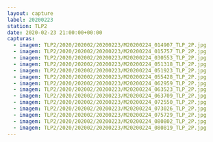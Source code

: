 ```yaml
---
layout: capture
label: 20200223
station: TLP2
date: 2020-02-23 21:00:00+00:00
capturas:
  - imagem: TLP2/2020/202002/20200223/M20200224_014907_TLP_2P.jpg
  - imagem: TLP2/2020/202002/20200223/M20200224_015757_TLP_2P.jpg
  - imagem: TLP2/2020/202002/20200223/M20200224_030553_TLP_2P.jpg
  - imagem: TLP2/2020/202002/20200223/M20200224_051318_TLP_2P.jpg
  - imagem: TLP2/2020/202002/20200223/M20200224_051923_TLP_2P.jpg
  - imagem: TLP2/2020/202002/20200223/M20200224_055428_TLP_2P.jpg
  - imagem: TLP2/2020/202002/20200223/M20200224_062959_TLP_2P.jpg
  - imagem: TLP2/2020/202002/20200223/M20200224_063523_TLP_2P.jpg
  - imagem: TLP2/2020/202002/20200223/M20200224_063709_TLP_2P.jpg
  - imagem: TLP2/2020/202002/20200223/M20200224_072550_TLP_2P.jpg
  - imagem: TLP2/2020/202002/20200223/M20200224_073026_TLP_2P.jpg
  - imagem: TLP2/2020/202002/20200223/M20200224_075729_TLP_2P.jpg
  - imagem: TLP2/2020/202002/20200223/M20200224_080802_TLP_2P.jpg
  - imagem: TLP2/2020/202002/20200223/M20200224_080819_TLP_2P.jpg
---
```

